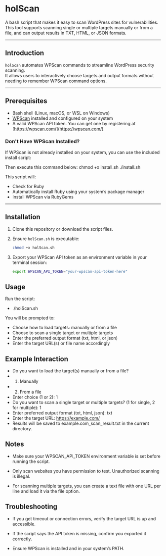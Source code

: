# holScan

A bash script that makes it easy to scan WordPress sites for vulnerabilities.  
This tool supports scanning single or multiple targets manually or from a file, and can output results in TXT, HTML, or JSON formats.

---

## Introduction

`holScan` automates WPScan commands to streamline WordPress security scanning.  
It allows users to interactively choose targets and output formats without needing to remember WPScan command options.

---

## Prerequisites

- Bash shell (Linux, macOS, or WSL on Windows)  
- [WPScan](https://wpscan.com/) installed and configured on your system  
- A valid WPScan API token. You can get one by registering at [https://wpscan.com/](https://wpscan.com/)  

### Don't Have WPScan Installed?
If WPScan is not already installed on your system, you can use the included install script:

Then execute this command below:
chmod +x install.sh
./install.sh

This script will:
- Check for Ruby
- Automatically install Ruby using your system’s package manager
- Install WPScan via RubyGems

---

## Installation

1. Clone this repository or download the script files.  
2. Ensure `holScan.sh` is executable:

   ```bash
   chmod +x holScan.sh

3. Export your WPScan API token as an environment variable in your terminal session:

   ```bash
   export WPSCAN_API_TOKEN="your-wpscan-api-token-here"

## Usage

Run the script:
  - ./holScan.sh

You will be prompted to:
   - Choose how to load targets: manually or from a file
   - Choose to scan a single target or multiple targets
   - Enter the preferred output format (txt, html, or json)
   - Enter the target URL(s) or file name accordingly

## Example Interaction
- Do you want to load the target(s) manually or from a file?
- 1. Manually
- 2. From a file
- Enter choice (1 or 2): 1
- Do you want to scan a single target or multiple targets? (1 for single, 2 for multiple): 1
- Enter preferred output format (txt, html, json): txt
- Enter the target URL: https://example.com/
- Results will be saved to example.com_scan_result.txt in the current directory.

## Notes

- Make sure your WPSCAN_API_TOKEN environment variable is set before running the script.

- Only scan websites you have permission to test. Unauthorized scanning is illegal.

- For scanning multiple targets, you can create a text file with one URL per line and load it via the file option.

## Troubleshooting

- If you get timeout or connection errors, verify the target URL is up and accessible.

- If the script says the API token is missing, confirm you exported it correctly.

- Ensure WPScan is installed and in your system’s PATH.




